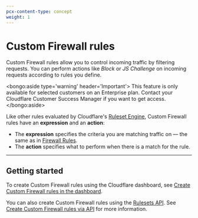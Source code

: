 ```yaml
---
pcx-content-type: concept
weight: 1
---
```


# Custom Firewall rules

Custom Firewall rules allow you to control incoming traffic by filtering requests. You can perform actions like _Block_ or _JS Challenge_ on incoming requests according to rules you define.

<bongo:aside type='warning' header='Important'>
This feature is only available for selected customers on an Enterprise plan. Contact your Cloudflare Customer Success Manager if you want to get access.
</bongo:aside>

Like other rules evaluated by Cloudflare's [Ruleset Engine](https://developers.cloudflare.com/ruleset-engine/), Custom Firewall rules have an **expression** and an **action**:

- The **expression** specifies the criteria you are matching traffic on — the same as in [Firewall Rules](https://developers.cloudflare.com/firewall/cf-firewall-rules).
- The **action** specifies what to perform when there is a match for the rule.

---

## Getting started

To create Custom Firewall rules using the Cloudflare dashboard, see [Create Custom Firewall rules in the dashboard](/custom-rules/custom-firewall/create-dashboard).

You can also create Custom Firewall rules using the [Rulesets API](https://developers.cloudflare.com/ruleset-engine/rulesets-api). See [Create Custom Firewall rules via API](/custom-rules/custom-firewall/create-api) for more information.
